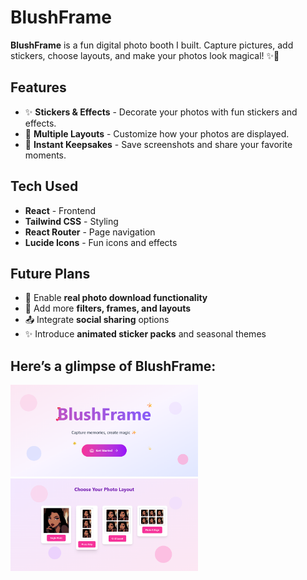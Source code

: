 # BlushFrame
**BlushFrame** is a fun digital photo booth I built. Capture pictures, add stickers, choose layouts, and make your photos look magical! ✨💖  

## Features

- ✨ **Stickers & Effects** - Decorate your photos with fun stickers and effects.  
- 💖 **Multiple Layouts** - Customize how your photos are displayed.  
- 📸 **Instant Keepsakes** - Save screenshots and share your favorite moments.  

## Tech Used

- **React** - Frontend  
- **Tailwind CSS** - Styling  
- **React Router** - Page navigation  
- **Lucide Icons** - Fun icons and effects

## Future Plans

- 💾 Enable **real photo download functionality**  
- 🎨 Add more **filters, frames, and layouts**  
- 📤 Integrate **social sharing** options  
- ✨ Introduce **animated sticker packs** and seasonal themes  
 
## Here’s a glimpse of BlushFrame:

<img src="images/01.png" alt="Glimpse of BlushFrame" width="300"/>
<img src="images/02.png" alt="Glimpse of BlushFrame" width="300"/>


